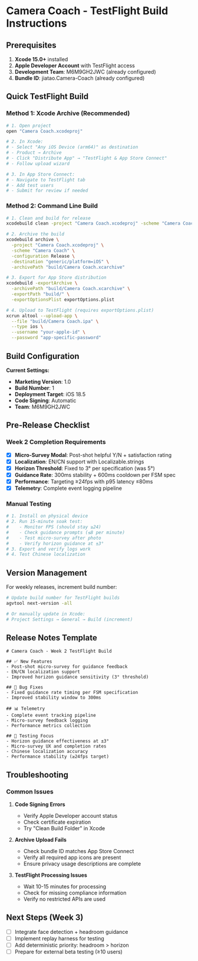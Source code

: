 # Camera Coach - TestFlight Build Instructions

## Prerequisites

1. **Xcode 15.0+** installed
2. **Apple Developer Account** with TestFlight access
3. **Development Team**: M6M9GH2JWC (already configured)
4. **Bundle ID**: jiatao.Camera-Coach (already configured)

## Quick TestFlight Build

### Method 1: Xcode Archive (Recommended)

```bash
# 1. Open project
open "Camera Coach.xcodeproj"

# 2. In Xcode:
# - Select "Any iOS Device (arm64)" as destination
# - Product → Archive
# - Click "Distribute App" → "TestFlight & App Store Connect"
# - Follow upload wizard

# 3. In App Store Connect:
# - Navigate to TestFlight tab
# - Add test users
# - Submit for review if needed
```

### Method 2: Command Line Build

```bash
# 1. Clean and build for release
xcodebuild clean -project "Camera Coach.xcodeproj" -scheme "Camera Coach"

# 2. Archive the build
xcodebuild archive \
  -project "Camera Coach.xcodeproj" \
  -scheme "Camera Coach" \
  -configuration Release \
  -destination "generic/platform=iOS" \
  -archivePath "build/Camera Coach.xcarchive"

# 3. Export for App Store distribution
xcodebuild -exportArchive \
  -archivePath "build/Camera Coach.xcarchive" \
  -exportPath "build/" \
  -exportOptionsPlist exportOptions.plist

# 4. Upload to TestFlight (requires exportOptions.plist)
xcrun altool --upload-app \
  --file "build/Camera Coach.ipa" \
  --type ios \
  --username "your-apple-id" \
  --password "app-specific-password"
```

## Build Configuration

**Current Settings:**
- **Marketing Version**: 1.0
- **Build Number**: 1
- **Deployment Target**: iOS 18.5
- **Code Signing**: Automatic
- **Team**: M6M9GH2JWC

## Pre-Release Checklist

### Week 2 Completion Requirements

- [x] **Micro-Survey Modal**: Post-shot helpful Y/N + satisfaction rating
- [x] **Localization**: EN/CN support with Localizable.strings
- [x] **Horizon Threshold**: Fixed to 3° per specification (was 5°)
- [x] **Guidance Rate**: 300ms stability + 600ms cooldown per FSM spec
- [x] **Performance**: Targeting ≥24fps with p95 latency ≤80ms
- [x] **Telemetry**: Complete event logging pipeline

### Manual Testing

```bash
# 1. Install on physical device
# 2. Run 15-minute soak test:
#    - Monitor FPS (should stay ≥24)
#    - Check guidance prompts (≤8 per minute)
#    - Test micro-survey after photo
#    - Verify horizon guidance at ±3°
# 3. Export and verify logs work
# 4. Test Chinese localization
```

## Version Management

For weekly releases, increment build number:

```bash
# Update build number for TestFlight builds
agvtool next-version -all

# Or manually update in Xcode:
# Project Settings → General → Build (increment)
```

## Release Notes Template

```
# Camera Coach - Week 2 TestFlight Build

## ✅ New Features
- Post-shot micro-survey for guidance feedback
- EN/CN localization support
- Improved horizon guidance sensitivity (3° threshold)

## 🐛 Bug Fixes  
- Fixed guidance rate timing per FSM specification
- Improved stability window to 300ms

## 📊 Telemetry
- Complete event tracking pipeline
- Micro-survey feedback logging
- Performance metrics collection

## 🧪 Testing Focus
- Horizon guidance effectiveness at ±3°
- Micro-survey UX and completion rates
- Chinese localization accuracy
- Performance stability (≥24fps target)
```

## Troubleshooting

### Common Issues

1. **Code Signing Errors**
   - Verify Apple Developer account status
   - Check certificate expiration
   - Try "Clean Build Folder" in Xcode

2. **Archive Upload Fails**
   - Check bundle ID matches App Store Connect
   - Verify all required app icons are present
   - Ensure privacy usage descriptions are complete

3. **TestFlight Processing Issues**
   - Wait 10-15 minutes for processing
   - Check for missing compliance information
   - Verify no restricted APIs are used

## Next Steps (Week 3)

- [ ] Integrate face detection + headroom guidance
- [ ] Implement replay harness for testing
- [ ] Add deterministic priority: headroom > horizon
- [ ] Prepare for external beta testing (≥10 users)